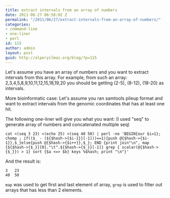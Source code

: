 ```yaml
---
title: extract intervals from an array of numbers
date: 2011-06-27 06:58:02 Z
permalink: "/2011/06/27/extract-intervals-from-an-array-of-numbers/"
categories:
- command-line
- one-liner
- perl
id: 115
author: admin
layout: post
guid: http://alperyilmaz.org/blog/?p=115
---
```


Let's assume you have an array of numbers and you want to extract intervals from this array. For example, from such an array: 2,3,4,5,8,9,10,11,12,15,18,19,20 you should be getting (2-5), (8-12), (18-20) as intervals.

More bioinformatic case: Let's assume you ran samtools pileup format and want to extract intervals from the genomic coordinates that has at least one hit.

The following one-liner will give you what you want: (I used "seq" to generate array of numbers and concatenated multiple seq)

```
cat <(seq 3 23) <(echo 25) <(seq 40 50) | perl -ne 'BEGIN{our $i=1}; chomp ; if(($_ - (${$hash->{$i-1}}[-1]))==1){push @{$hash->{$i-1}},$_}else{push @{$hash->{$i++}},$_}; END {print join"\n", map {${$hash->{$_}}[0]."\t".${$hash->{$_}}[-1]} grep { scalar(@{$hash->{$_}}) > 1} sort {$a <=> $b} keys %$hash; print "\n"}'
```

And the result is:

```
3	23
40	50
```

`map` was used to get first and last element of array, `grep` is used to filter out arrays that has less than 2 elements.